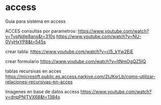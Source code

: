 # access
Guia para sistema en access

ACCES
consultas por parametros: 
https://www.youtube.com/watch?v=TypNdle8ans&t=310s
https://www.youtube.com/watch?v=NU-0VyHxYP8&t=545s


crear tabla:
https://www.youtube.com/watch?v=cl5_kYw2EjE

crear formulario
https://www.youtube.com/watch?v=ItNmOgQZ5lQ

tablas recursivas en acces
https://microsoft.public.es.access.narkive.com/2tJKsrLb/como-utilizar-relaciones-recursivas-en-acces

Imagenes en base de datos access
https://www.youtube.com/watch?v=dnpPNjTVX68&t=1384s
